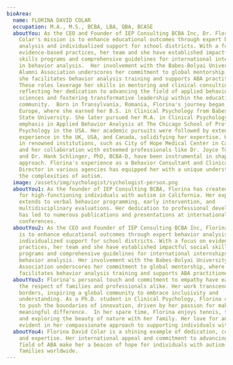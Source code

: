 ```yaml
---
bioArea:
  name: FLORINA DAVID COLAR
  occupation: M.A., M.S., BCBA, LBA, QBA, BCASE
  aboutYou: As the CEO and Founder of IEP Consulting BCBA Inc, Dr. Florina David
    Colar's mission is to enhance educational outcomes through expert behavior
    analysis and individualized support for school districts. With a focus on
    evidence-based practices, her team and she have established impactful social
    skills programs and comprehensive guidelines for international internships
    in behavior analysis.  Her involvement with the Babes-Bolyai University
    Alumni Association underscores her commitment to global mentorship, where
    she facilitates behavior analysis training and supports ABA practitioners.
    These roles leverage her skills in mentoring and clinical consulting,
    reflecting her dedication to advancing the field of applied behavior
    sciences and fostering transformative leadership within the educational
    community.  Born in Transylvania, Romania, Florina's journey began in
    Europe, where she earned her B.S. in Clinical Psychology from Babes-Bolyai
    State University. She later pursued her M.A. in Clinical Psychology with an
    emphasis in Applied Behavior Analysis at The Chicago School of Professional
    Psychology in the USA. Her academic pursuits were followed by extensive work
    experience in the UK, USA, and Canada, solidifying her expertise. Her work
    in renowned institutions, such as City of Hope Medical Center in California,
    and her collaboration with esteemed professionals like Dr. Joyce Tu-BCBA-D
    and Dr. Hank Schlinger, PhD, BCBA-D, have been instrumental in shaping her
    approach. Florina's experience as a Behavior Consultant and Clinical
    Director in various agencies has equipped her with a unique understanding of
    the complexities of autism.
  image: /assets/img/sychologist/sychologist-person.png
  aboutYou1: As the founder of IEP Consulting BCBA, Florina has created a haven
    for high-functioning individuals with autism in California. Her expertise
    extends to verbal behavior programming, early intervention, and
    multidisciplinary evaluations. Her dedication to professional development
    has led to numerous publications and presentations at international
    conferences.
  aboutYou2: As the CEO and Founder of IEP Consulting BCBA Inc, Florina's mission
    is to enhance educational outcomes through expert behavior analysis and
    individualized support for school districts. With a focus on evidence-based
    practices, her team and she have established impactful social skills
    programs and comprehensive guidelines for international internships in
    behavior analysis. Her involvement with the Babes-Bolyai University Alumni
    Association underscores her commitment to global mentorship, where she
    facilitates behavior analysis training and supports ABA practitioners.
  aboutYou3: Florina's personal touch and commitment to empathy have earned her
    the respect of families and professionals alike. Her work transcends
    borders, inspiring a global community to embrace inclusivity and
    understanding. As a Ph.D. student in Clinical Psychology, Florina continues
    to push the boundaries of innovation, driven by her passion for making a
    meaningful difference.  In her spare time, Florina enjoys tennis, travel,
    and exploring the beauty of nature with her family. Her love for animals is
    evident in her compassionate approach to supporting individuals with autism.
  aboutYou4: Florina David Colar is a shining example of dedication, compassion,
    and expertise. Her international appeal and commitment to advancing the
    field of ABA make her a beacon of hope for individuals with autism and their
    families worldwide.
---
```

